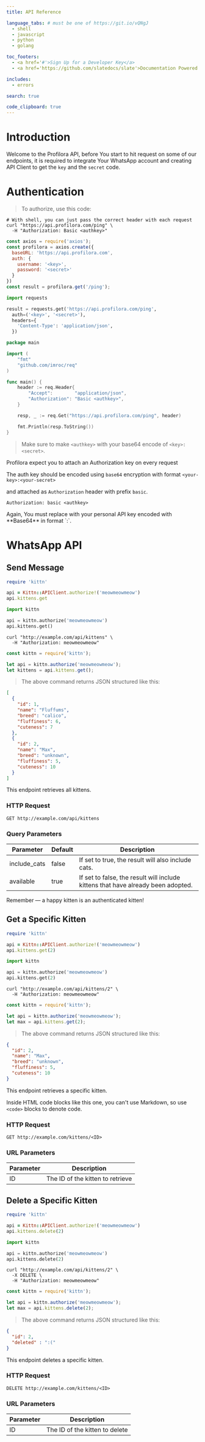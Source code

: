 ```yaml
---
title: API Reference

language_tabs: # must be one of https://git.io/vQNgJ
  - shell
  - javascript
  - python
  - golang

toc_footers:
  - <a href='#'>Sign Up for a Developer Key</a>
  - <a href='https://github.com/slatedocs/slate'>Documentation Powered by Slate</a>

includes:
  - errors

search: true

code_clipboard: true
---
```


# Introduction

Welcome to the Profilora API, before You start to hit request on some of our endpoints, it is required to integrate Your WhatsApp account and creating API Client to get the `key` and the `secret` code. 

# Authentication

> To authorize, use this code:


```shell
# With shell, you can just pass the correct header with each request
curl "https://api.profilora.com/ping" \
  -H "Authorization: Basic <authkey>"
```

```javascript
const axios = require('axios');
const profilora = axios.create({
  baseURL: 'https://api.profilora.com',
  auth: {
    username: '<key>',
    password: '<secret>'
  }
})
const result = profilora.get('/ping');
```

```python
import requests

result = requests.get('https://api.profilora.com/ping', 
  auth=('<key>', '<secret>'),
  headers={
    'Content-Type': 'application/json',
  })
```

```go
package main

import (
	"fmt"
	"github.com/imroc/req"
)

func main() {
	header := req.Header{
		"Accept":        "application/json",
		"Authorization": "Basic <authkey>",
	}

	resp, _ := req.Get("https://api.profilora.com/ping", header)

	fmt.Println(resp.ToString())
}

```

> Make sure to make `<authkey>` with your base64 encode of `<key>:<secret>`.

Profilora expect you to attach an Authorization key on every request

The auth key should be encoded using `base64` encryption with format `<your-key>:<your-secret>`

and attached as `Authorization` header with prefix `basic`.

`Authorization: basic <authkey>`

<aside class="notice">
Again, You must replace <code><authkey></code> with your personal API key encoded with **Base64** in format `<key>:<secret>`.
</aside>

# WhatsApp API

## Send Message

```ruby
require 'kittn'

api = Kittn::APIClient.authorize!('meowmeowmeow')
api.kittens.get
```

```python
import kittn

api = kittn.authorize('meowmeowmeow')
api.kittens.get()
```

```shell
curl "http://example.com/api/kittens" \
  -H "Authorization: meowmeowmeow"
```

```javascript
const kittn = require('kittn');

let api = kittn.authorize('meowmeowmeow');
let kittens = api.kittens.get();
```

> The above command returns JSON structured like this:

```json
[
  {
    "id": 1,
    "name": "Fluffums",
    "breed": "calico",
    "fluffiness": 6,
    "cuteness": 7
  },
  {
    "id": 2,
    "name": "Max",
    "breed": "unknown",
    "fluffiness": 5,
    "cuteness": 10
  }
]
```

This endpoint retrieves all kittens.

### HTTP Request

`GET http://example.com/api/kittens`

### Query Parameters

Parameter | Default | Description
--------- | ------- | -----------
include_cats | false | If set to true, the result will also include cats.
available | true | If set to false, the result will include kittens that have already been adopted.

<aside class="success">
Remember — a happy kitten is an authenticated kitten!
</aside>

## Get a Specific Kitten

```ruby
require 'kittn'

api = Kittn::APIClient.authorize!('meowmeowmeow')
api.kittens.get(2)
```

```python
import kittn

api = kittn.authorize('meowmeowmeow')
api.kittens.get(2)
```

```shell
curl "http://example.com/api/kittens/2" \
  -H "Authorization: meowmeowmeow"
```

```javascript
const kittn = require('kittn');

let api = kittn.authorize('meowmeowmeow');
let max = api.kittens.get(2);
```

> The above command returns JSON structured like this:

```json
{
  "id": 2,
  "name": "Max",
  "breed": "unknown",
  "fluffiness": 5,
  "cuteness": 10
}
```

This endpoint retrieves a specific kitten.

<aside class="warning">Inside HTML code blocks like this one, you can't use Markdown, so use <code>&lt;code&gt;</code> blocks to denote code.</aside>

### HTTP Request

`GET http://example.com/kittens/<ID>`

### URL Parameters

Parameter | Description
--------- | -----------
ID | The ID of the kitten to retrieve

## Delete a Specific Kitten

```ruby
require 'kittn'

api = Kittn::APIClient.authorize!('meowmeowmeow')
api.kittens.delete(2)
```

```python
import kittn

api = kittn.authorize('meowmeowmeow')
api.kittens.delete(2)
```

```shell
curl "http://example.com/api/kittens/2" \
  -X DELETE \
  -H "Authorization: meowmeowmeow"
```

```javascript
const kittn = require('kittn');

let api = kittn.authorize('meowmeowmeow');
let max = api.kittens.delete(2);
```

> The above command returns JSON structured like this:

```json
{
  "id": 2,
  "deleted" : ":("
}
```

This endpoint deletes a specific kitten.

### HTTP Request

`DELETE http://example.com/kittens/<ID>`

### URL Parameters

Parameter | Description
--------- | -----------
ID | The ID of the kitten to delete

